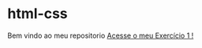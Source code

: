 # html-css
  
  Bem vindo ao meu repositorio 
<a href="https://lucasferrari1909.github.io/html-css/Exercicios/ex001/">Acesse o meu Exercício 1 !</a>